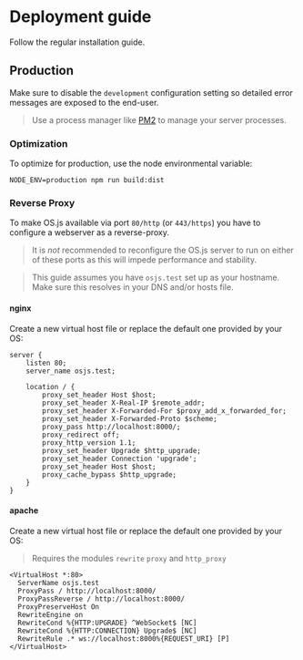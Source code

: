 # Deployment guide

Follow the regular installation guide.

## Production

Make sure to disable the `development` configuration setting so detailed error messages are exposed to the end-user.

> Use a process manager like [PM2](http://pm2.keymetrics.io/) to manage your server processes.

### Optimization

To optimize for production, use the node environmental variable:

```
NODE_ENV=production npm run build:dist
```

### Reverse Proxy

To make OS.js available via port `80/http` (or `443/https`) you have to configure a webserver as a reverse-proxy.

> It is *not* recommended to reconfigure the OS.js server to run on either of these ports as this will impede performance and stability.

> This guide assumes you have `osjs.test` set up as your hostname. Make sure this resolves in your DNS and/or hosts file.

#### nginx

Create a new virtual host file or replace the default one provided by your OS:

```
server {
    listen 80;
    server_name osjs.test;

    location / {
        proxy_set_header Host $host;
        proxy_set_header X-Real-IP $remote_addr;
        proxy_set_header X-Forwarded-For $proxy_add_x_forwarded_for;
        proxy_set_header X-Forwarded-Proto $scheme;
        proxy_pass http://localhost:8000/;
        proxy_redirect off;
        proxy_http_version 1.1;
        proxy_set_header Upgrade $http_upgrade;
        proxy_set_header Connection 'upgrade';
        proxy_set_header Host $host;
        proxy_cache_bypass $http_upgrade;
    }
}
```

#### apache

Create a new virtual host file or replace the default one provided by your OS:

> Requires the modules `rewrite` `proxy` and `http_proxy`

```
<VirtualHost *:80>
  ServerName osjs.test
  ProxyPass / http://localhost:8000/
  ProxyPassReverse / http://localhost:8000/
  ProxyPreserveHost On
  RewriteEngine on
  RewriteCond %{HTTP:UPGRADE} ^WebSocket$ [NC]
  RewriteCond %{HTTP:CONNECTION} Upgrade$ [NC]
  RewriteRule .* ws://localhost:8000%{REQUEST_URI} [P]
</VirtualHost>
```
